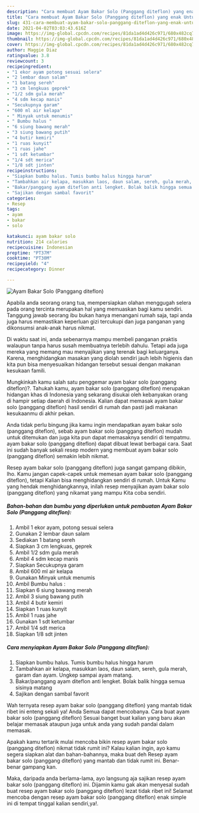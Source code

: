 ```yaml
---
description: "Cara membuat Ayam Bakar Solo (Panggang diteflon) yang enak Untuk Jualan"
title: "Cara membuat Ayam Bakar Solo (Panggang diteflon) yang enak Untuk Jualan"
slug: 431-cara-membuat-ayam-bakar-solo-panggang-diteflon-yang-enak-untuk-jualan
date: 2021-04-02T03:03:43.616Z
image: https://img-global.cpcdn.com/recipes/81da1ad4d426c971/680x482cq70/ayam-bakar-solo-panggang-diteflon-foto-resep-utama.jpg
thumbnail: https://img-global.cpcdn.com/recipes/81da1ad4d426c971/680x482cq70/ayam-bakar-solo-panggang-diteflon-foto-resep-utama.jpg
cover: https://img-global.cpcdn.com/recipes/81da1ad4d426c971/680x482cq70/ayam-bakar-solo-panggang-diteflon-foto-resep-utama.jpg
author: Maggie Diaz
ratingvalue: 3.8
reviewcount: 3
recipeingredient:
- "1 ekor ayam potong sesuai selera"
- "2 lembar daun salam"
- "1 batang sereh"
- "3 cm lengkuas geprek"
- "1/2 sdm gula merah"
- "4 sdm kecap manis"
- "Secukupnya garam"
- "600 ml air kelapa"
- " Minyak untuk menumis"
- " Bumbu halus "
- "6 siung bawang merah"
- "3 siung bawang putih"
- "4 butir kemiri"
- "1 ruas kunyit"
- "1 ruas jahe"
- "1 sdt ketumbar"
- "1/4 sdt merica"
- "1/8 sdt jinten"
recipeinstructions:
- "Siapkan bumbu halus. Tumis bumbu halus hingga harum"
- "Tambahkan air kelapa, masukkan laos, daun salam, sereh, gula merah, garam dan ayam. Ungkep sampai ayam matang."
- "Bakar/panggang ayam diteflon anti lengket. Bolak balik hingga semua sisinya matang"
- "Sajikan dengan sambal favorit"
categories:
- Resep
tags:
- ayam
- bakar
- solo

katakunci: ayam bakar solo 
nutrition: 214 calories
recipecuisine: Indonesian
preptime: "PT37M"
cooktime: "PT30M"
recipeyield: "4"
recipecategory: Dinner

---
```



![Ayam Bakar Solo (Panggang diteflon)](https://img-global.cpcdn.com/recipes/81da1ad4d426c971/680x482cq70/ayam-bakar-solo-panggang-diteflon-foto-resep-utama.jpg)

Apabila anda seorang orang tua, mempersiapkan olahan menggugah selera pada orang tercinta merupakan hal yang memuaskan bagi kamu sendiri. Tanggung jawab seorang ibu bukan hanya menangani rumah saja, tapi anda juga harus memastikan keperluan gizi tercukupi dan juga panganan yang dikonsumsi anak-anak harus nikmat.

Di waktu  saat ini, anda sebenarnya mampu membeli panganan praktis walaupun tanpa harus susah membuatnya terlebih dahulu. Tetapi ada juga mereka yang memang mau menyajikan yang terenak bagi keluarganya. Karena, menghidangkan masakan yang diolah sendiri jauh lebih higienis dan kita pun bisa menyesuaikan hidangan tersebut sesuai dengan makanan kesukaan famili. 



Mungkinkah kamu salah satu penggemar ayam bakar solo (panggang diteflon)?. Tahukah kamu, ayam bakar solo (panggang diteflon) merupakan hidangan khas di Indonesia yang sekarang disukai oleh kebanyakan orang di hampir setiap daerah di Indonesia. Kalian dapat memasak ayam bakar solo (panggang diteflon) hasil sendiri di rumah dan pasti jadi makanan kesukaanmu di akhir pekan.

Anda tidak perlu bingung jika kamu ingin mendapatkan ayam bakar solo (panggang diteflon), sebab ayam bakar solo (panggang diteflon) mudah untuk ditemukan dan juga kita pun dapat memasaknya sendiri di tempatmu. ayam bakar solo (panggang diteflon) dapat dibuat lewat berbagai cara. Saat ini sudah banyak sekali resep modern yang membuat ayam bakar solo (panggang diteflon) semakin lebih nikmat.

Resep ayam bakar solo (panggang diteflon) juga sangat gampang dibikin, lho. Kamu jangan capek-capek untuk memesan ayam bakar solo (panggang diteflon), tetapi Kalian bisa menghidangkan sendiri di rumah. Untuk Kamu yang hendak menghidangkannya, inilah resep menyajikan ayam bakar solo (panggang diteflon) yang nikamat yang mampu Kita coba sendiri.

<!--inarticleads1-->

##### Bahan-bahan dan bumbu yang diperlukan untuk pembuatan Ayam Bakar Solo (Panggang diteflon):

1. Ambil 1 ekor ayam, potong sesuai selera
1. Gunakan 2 lembar daun salam
1. Sediakan 1 batang sereh
1. Siapkan 3 cm lengkuas, geprek
1. Ambil 1/2 sdm gula merah
1. Ambil 4 sdm kecap manis
1. Siapkan Secukupnya garam
1. Ambil 600 ml air kelapa
1. Gunakan  Minyak untuk menumis
1. Ambil  Bumbu halus :
1. Siapkan 6 siung bawang merah
1. Ambil 3 siung bawang putih
1. Ambil 4 butir kemiri
1. Siapkan 1 ruas kunyit
1. Ambil 1 ruas jahe
1. Gunakan 1 sdt ketumbar
1. Ambil 1/4 sdt merica
1. Siapkan 1/8 sdt jinten




<!--inarticleads2-->

##### Cara menyiapkan Ayam Bakar Solo (Panggang diteflon):

1. Siapkan bumbu halus. Tumis bumbu halus hingga harum
1. Tambahkan air kelapa, masukkan laos, daun salam, sereh, gula merah, garam dan ayam. Ungkep sampai ayam matang.
1. Bakar/panggang ayam diteflon anti lengket. Bolak balik hingga semua sisinya matang
1. Sajikan dengan sambal favorit




Wah ternyata resep ayam bakar solo (panggang diteflon) yang mantab tidak ribet ini enteng sekali ya! Anda Semua dapat mencobanya. Cara buat ayam bakar solo (panggang diteflon) Sesuai banget buat kalian yang baru akan belajar memasak ataupun juga untuk anda yang sudah pandai dalam memasak.

Apakah kamu tertarik mulai mencoba bikin resep ayam bakar solo (panggang diteflon) nikmat tidak rumit ini? Kalau kalian ingin, ayo kamu segera siapkan alat dan bahan-bahannya, maka buat deh Resep ayam bakar solo (panggang diteflon) yang mantab dan tidak rumit ini. Benar-benar gampang kan. 

Maka, daripada anda berlama-lama, ayo langsung aja sajikan resep ayam bakar solo (panggang diteflon) ini. Dijamin kamu gak akan menyesal sudah buat resep ayam bakar solo (panggang diteflon) lezat tidak ribet ini! Selamat mencoba dengan resep ayam bakar solo (panggang diteflon) enak simple ini di tempat tinggal kalian sendiri,ya!.

